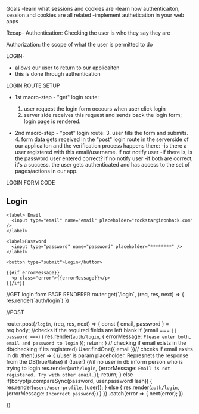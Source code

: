 Goals
-learn what sessions and cookies are
-learn how authenticaiton, session and cookies are all related
-implement authetication in your web apps

Recap-
Authentication: Checking the user is who they say they are

Authorization: the scope of what the user is permitted to do

LOGIN-
- allows our user to return to our applicaiton
- this is done through authentication 


LOGIN ROUTE SETUP
- 1st macro-step - "get" login route:
  1. user request the login form occours when user click login
  2. server side receives this request and sends back the login form; login page is rendered.


- 2nd macro-step - "post" login route:
  3. user fills the form and submits.
  4. form data gets received in the "post" login route in the serverside of our applicaiton and the verification process happens there:
    -is there a user registered with this email/username. if not notify user
    -if there is, is the password user entered correct? if no notify user
    -if both are correct, it's a success. the user gets authenticated and has access to the set of pages/actions in our app.


LOGIN FORM CODE
<div id="form">
  <h2>Login</h2>
 
  <form action="/login" method="POST">
 
    <label> Email
      <input type="email" name="email" placeholder="rockstar@ironhack.com" />
    </label>
 
    <label>Password
      <input type="password" name="password" placeholder="********" />
    </label>
 
    <button type="submit">Login</button>
 
    {{#if errorMessage}}
      <p class="error">{{errorMessage}}</p>
    {{/if}}
  </form>
</div>
//GET login form PAGE RENDERER 
router.get(`/login`, (req, res, next) => {
  res.render(`auth/login`)
})



//POST

router.post(`/login`, (req, res, next) => {
  const { email, password } = req.body;
//checks if the required fields are left blank
  if (email === `` || password === ``) {
    res.render(`auth/login`, {
      errorMessage: `Please enter both, email and password to login`
    });
    return;
  }
// checking if email exists in the db(checking if its registered)
  User.findOne({ email })// chceks if email exsits in db
    .then(user => { //user is param placeholder. Represnets the response from the DB(true/false)
      if (!user) {//if no user in db inform person who is trying to login
        res.render(`auth/login`, {errorMessage: `Email is not registered. Try with other email.`});
        return;
      } else if(bcryptjs.compareSync(password, user.passwordHash)) {
        res.render(`users/user-profile`, {user});
      } else {
        res.render(`auth/login`, {errorMessage: `Incorrect password`})
      }
    })
    .catch(error => {
      next(error);
    })

})


